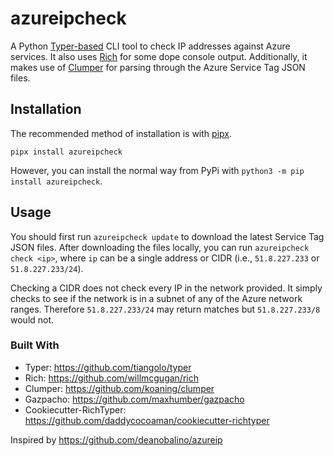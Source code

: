 # azureipcheck

A Python [Typer-based](https://github.com/tiangolo/typer) CLI tool to check IP addresses against Azure services. It also uses [Rich](https://github.com/willmcgugan/rich) for some dope console output. Additionally, it makes use of [Clumper](https://github.com/koaning/clumper) for parsing through the Azure Service Tag JSON files.


## Installation

The recommended method of installation is with [pipx](https://github.com/pipxproject/pipx). 

```
pipx install azureipcheck
```

However, you can install the normal way from PyPi with `python3 -m pip install azureipcheck`.

## Usage

You should first run `azureipcheck update` to download the latest Service Tag JSON files. After downloading the files locally, you can run `azureipcheck check <ip>`, where `ip` can be a single address or CIDR (i.e., `51.8.227.233` or `51.8.227.233/24`). 

Checking a CIDR does not check every IP in the network provided. It simply checks to see if the network is in a subnet of any of the Azure network ranges. Therefore `51.8.227.233/24` may return matches but `51.8.227.233/8` would not. 


### Built With
- Typer: https://github.com/tiangolo/typer
- Rich: https://github.com/willmcgugan/rich
- Clumper: https://github.com/koaning/clumper
- Gazpacho: https://github.com/maxhumber/gazpacho
- Cookiecutter-RichTyper: https://github.com/daddycocoaman/cookiecutter-richtyper

Inspired by https://github.com/deanobalino/azureip


